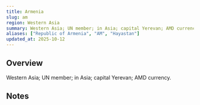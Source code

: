 ```yaml
---
title: Armenia
slug: am
region: Western Asia
summary: Western Asia; UN member; in Asia; capital Yerevan; AMD currency.
aliases: ["Republic of Armenia", "AM", "Hayastan"]
updated_at: 2025-10-12
---
```


## Overview

Western Asia; UN member; in Asia; capital Yerevan; AMD currency.

## Notes

<!-- Add your first note below -->
